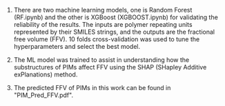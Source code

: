 1. There are two machine learning models, one is Random Forest (RF.ipynb) and the other is XGBoost (XGBOOST.ipynb) for validating the reliability of the results. The inputs are polymer repeating units represented by their SMILES strings, and the outputs are the fractional free volume (FFV). 10 folds cross-validation was used to tune the hyperparameters and select the best model. 

2. The ML model was trained to assist in understanding how the substructures of PIMs affect FFV using the SHAP (SHapley Additive exPlanations) method. 

3. The predicted FFV of PIMs in this work can be found in "PIM_Pred_FFV.pdf".
